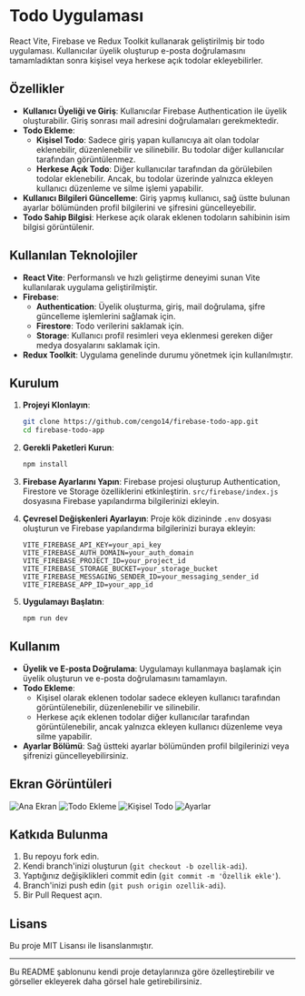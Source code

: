# Todo Uygulaması

React Vite, Firebase ve Redux Toolkit kullanarak geliştirilmiş bir todo uygulaması. Kullanıcılar üyelik oluşturup e-posta doğrulamasını tamamladıktan sonra kişisel veya herkese açık todolar ekleyebilirler.

## Özellikler

- **Kullanıcı Üyeliği ve Giriş**: Kullanıcılar Firebase Authentication ile üyelik oluşturabilir. Giriş sonrası mail adresini doğrulamaları gerekmektedir.
- **Todo Ekleme**:
  - **Kişisel Todo**: Sadece giriş yapan kullanıcıya ait olan todolar eklenebilir, düzenlenebilir ve silinebilir. Bu todolar diğer kullanıcılar tarafından görüntülenmez.
  - **Herkese Açık Todo**: Diğer kullanıcılar tarafından da görülebilen todolar eklenebilir. Ancak, bu todolar üzerinde yalnızca ekleyen kullanıcı düzenleme ve silme işlemi yapabilir.
- **Kullanıcı Bilgileri Güncelleme**: Giriş yapmış kullanıcı, sağ üstte bulunan ayarlar bölümünden profil bilgilerini ve şifresini güncelleyebilir.
- **Todo Sahip Bilgisi**: Herkese açık olarak eklenen todoların sahibinin isim bilgisi görüntülenir.
  
## Kullanılan Teknolojiler

- **React Vite**: Performanslı ve hızlı geliştirme deneyimi sunan Vite kullanılarak uygulama geliştirilmiştir.
- **Firebase**:
  - **Authentication**: Üyelik oluşturma, giriş, mail doğrulama, şifre güncelleme işlemlerini sağlamak için.
  - **Firestore**: Todo verilerini saklamak için.
  - **Storage**: Kullanıcı profil resimleri veya eklenmesi gereken diğer medya dosyalarını saklamak için.
- **Redux Toolkit**: Uygulama genelinde durumu yönetmek için kullanılmıştır.

## Kurulum

1. **Projeyi Klonlayın**:
   ```bash
   git clone https://github.com/cengo14/firebase-todo-app.git
   cd firebase-todo-app
   ```

2. **Gerekli Paketleri Kurun**:
   ```bash
   npm install
   ```

3. **Firebase Ayarlarını Yapın**:
   Firebase projesi oluşturup Authentication, Firestore ve Storage özelliklerini etkinleştirin. `src/firebase/index.js` dosyasına Firebase yapılandırma bilgilerinizi ekleyin.

4. **Çevresel Değişkenleri Ayarlayın**:
   Proje kök dizininde `.env` dosyası oluşturun ve Firebase yapılandırma bilgilerinizi buraya ekleyin:
   ```env
   VITE_FIREBASE_API_KEY=your_api_key
   VITE_FIREBASE_AUTH_DOMAIN=your_auth_domain
   VITE_FIREBASE_PROJECT_ID=your_project_id
   VITE_FIREBASE_STORAGE_BUCKET=your_storage_bucket
   VITE_FIREBASE_MESSAGING_SENDER_ID=your_messaging_sender_id
   VITE_FIREBASE_APP_ID=your_app_id
   ```

5. **Uygulamayı Başlatın**:
   ```bash
   npm run dev
   ```

## Kullanım

- **Üyelik ve E-posta Doğrulama**: Uygulamayı kullanmaya başlamak için üyelik oluşturun ve e-posta doğrulamasını tamamlayın.
- **Todo Ekleme**:
  - Kişisel olarak eklenen todolar sadece ekleyen kullanıcı tarafından görüntülenebilir, düzenlenebilir ve silinebilir.
  - Herkese açık eklenen todolar diğer kullanıcılar tarafından görüntülenebilir, ancak yalnızca ekleyen kullanıcı düzenleme veya silme yapabilir.
- **Ayarlar Bölümü**: Sağ üstteki ayarlar bölümünden profil bilgilerinizi veya şifrenizi güncelleyebilirsiniz.

## Ekran Görüntüleri

![Ana Ekran](./screenshots/main.png)
![Todo Ekleme](./screenshots/add-todo.png)
![Kişisel Todo](./screenshots/private-todo.png)
![Ayarlar](./screenshots/settings.png)

## Katkıda Bulunma

1. Bu repoyu fork edin.
2. Kendi branch'inizi oluşturun (`git checkout -b ozellik-adi`).
3. Yaptığınız değişiklikleri commit edin (`git commit -m 'Özellik ekle'`).
4. Branch'inizi push edin (`git push origin ozellik-adi`).
5. Bir Pull Request açın.

## Lisans

Bu proje MIT Lisansı ile lisanslanmıştır.

--- 

Bu README şablonunu kendi proje detaylarınıza göre özelleştirebilir ve görseller ekleyerek daha görsel hale getirebilirsiniz.
